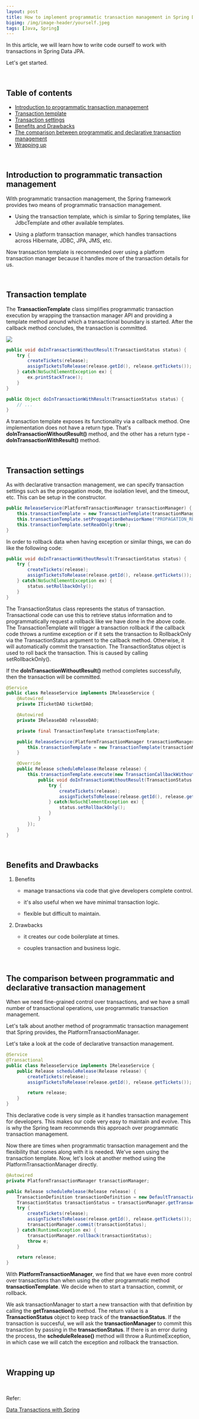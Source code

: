 ```yaml
---
layout: post
title: How to implement programmatic transaction management in Spring Data JPA
bigimg: /img/image-header/yourself.jpeg
tags: [Java, Spring]
---
```


In this article, we will learn how to write code ourself to work with transactions in Spring Data JPA.

Let's get started.

<br>

## Table of contents
- [Introduction to programmatic transaction management](#introduction-to-programmatic-transaction-management)
- [Transaction template](#transaction-template)
- [Transaction settings](#transaction-settings)
- [Benefits and Drawbacks](#benefits-and-drawbacks)
- [The comparison between programmatic and declarative transaction management](#the-comparison-between-programmatic-and-declarative-transaction-management)
- [Wrapping up](#wrapping-up)

<br>

## Introduction to programmatic transaction management

With programmatic transaction management, the Spring framework provides two means of programmatic transaction management.
- Using the transaction template, which is similar to Spring templates, like JdbcTemplate and other available templates.

- Using a platform transaction manager, which handles transactions across Hibernate, JDBC, JPA, JMS, etc.

Now transaction template is recommended over using a platform transaction manager because it handles more of the transaction details for us.


<br>

## Transaction template

The **TransactionTemplate** class simplifies programmatic transaction execution by wrapping the transaction manager API and providing a template method around which a transactional boundary is started. After the callback method concludes, the transaction is committed.

![](../img/Spring-Boot/transaction/transaction-template.png)

```java
public void doInTransactionWithoutResult(TransactionStatus status) {
    try {
        createTickets(release);
        assignTicketsToRelease(release.getId(), release.getTickets());
    } catch(NoSuchElementException ex) {
        ex.printStackTrace();
    }
}

public Object doInTransactionWithResult(TransactionStatus status) {
    // ...
}
```

A transaction template exposes its functionality via a callback method. One implementation does not have a return type. That's **doInTransactionWithoutResult()** method, and the other has a return type - **doInTransactionWithResult()** method.


<br>

## Transaction settings

As with declarative transaction management, we can specify transaction settings such as the propagation mode, the isolation level, and the timeout, etc. This can be setup in the constructor.

```java
public ReleaseService(PlatformTransactionManager transactionManager) {
    this.transactionTemplate = new TransactionTemplate(transactionManager);
    this.transactionTemplate.setPropagationBehaviorName("PROPAGATION_REQUIRES_NEW");
    this.transactionTemplate.setReadOnly(true);
}
```

In order to rollback data when having exception or similar things, we can do like the following code:

```java
public void doInTransactionWithoutResult(TransactionStatus status) {
    try {
        createTickets(release);
        assignTicketsToRelease(release.getId(), release.getTickets());
    } catch(NoSuchElementException ex) {
        status.setRollbackOnly();
    }
}
```

The TransactionStatus class represents the status of transaction. Transactional code can use this to retrieve status information and to programmatically request a rollback like we have done in the above code. The TransactionTemplate will trigger a transaction rollback if the callback code throws a runtime exception or if it sets the transaction to RollbackOnly via the TransactionStatus argument to the callback method. Otherwise, it will automatically commit the transaction. The TransactionStatus object is used to roll back the transaction. This is caused by calling setRollbackOnly().

If the **doInTransactionWithoutResult()** method completes successfully, then the transaction will be committed.

```java
@Service
public class ReleaseService implements IReleaseService {
    @Autowired
    private ITicketDAO ticketDAO;

    @Autowired
    private IReleaseDAO releaseDAO;

    private final TransactionTemplate transactionTemplate;

    public ReleaseService(PlatformTransactionManager transactionManager) {
        this.transactionTemplate = new TransactionTemplate(transactionManager);
    }

    @Override
    public Release scheduleRelease(Release release) {
        this.transactionTemplate.execute(new TransactionCallbackWithoutResult() {
            public void doInTransactionWithoutResult(TransactionStatus status) {
                try {
                    createTickets(release);
                    assignTicketsToRelease(release.getId(), release.getTickets());
                } catch(NoSuchElementException ex) {
                    status.setRollbackOnly();
                }
            }
        });
    }
}
```

<br>

## Benefits and Drawbacks
1. Benefits

    - manage transactions via code that give developers complete control.

    - it's also useful when we have minimal transaction logic.

    - flexible but difficult to maintain.

2. Drawbacks

    - it creates our code boilerplate at times.

    - couples transaction and business logic.

<br>

## The comparison between programmatic and declarative transaction management

When we need fine-grained control over transactions, and we have a small number of transactional operations, use programmatic transaction management.

Let's talk about another method of programmatic transaction management that Spring provides, the PlatformTransactionManager.

Let's take a look at the code of declarative transaction management.

```java
@Service
@Transactional
public class ReleaseService implements IReleaseService {
    public Release scheduleRelease(Release release) {
        createTickets(release);
        assignTicketsToRelease(release.getId(), release.getTickets());

        return release;
    }
}
```

This declarative code is very simple as it handles transaction management for developers. This makes our code very easy to maintain and evolve. This is why the Spring team recommends this approach over programmatic transaction management.

Now there are times when programmatic transaction management and the flexibility that comes along with it is needed. We've seen using the transaction template. Now, let's look at another method using the PlatformTransactionManager directly.

```java
@Autowired
private PlatformTransactionManager transactionManager;

public Release scheduleRelease(Release release) {
    TransactionDefinition transactionDefinition = new DefaultTransactionDefinition();
    TransactionStatus transactionStatus = transactionManager.getTransaction(transactionDefinition);
    try {
        createTickets(release);
        assignTicketsToRelease(release.getId(), release.getTickets());
        transactionManager.commit(transactionStatus);
    } catch(RuntimeException ex) {
        transactionManager.rollback(transactionStatus);
        throw e;
    }

    return release;
}
```

With **PlatformTransactionManager**, we find that we have even more control over transactions than when using the other programmatic method **transactionTemplate**. We decide when to start a transaction, commit, or rollback.

We ask transactionManager to start a new transaction with that definition by calling the **getTransaction()** method. The return value is a **TransactionStatus** object to keep track of the **transactionStatus**. If the transaction is succesful, we will ask the **transactionManager** to commit this transaction by passing in the **transactionStatus**. If there is an error during the process, the **scheduleRelease()** method will throw a RuntimeException, in which case we will catch the exception and rollback the transaction.


<br>

## Wrapping up




<br>

Refer:

[Data Transactions with Spring](https://app.pluralsight.com/library/courses/data-transactions-spring/table-of-contents)